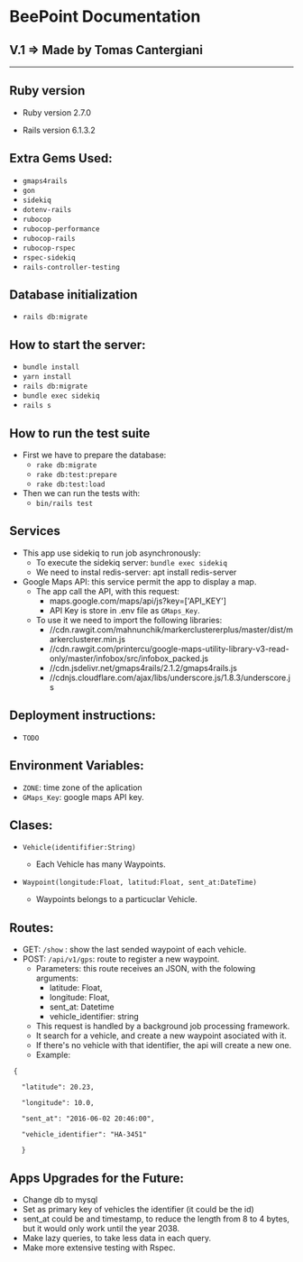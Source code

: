 # BeePoint Documentation
## V.1 => Made by Tomas Cantergiani

---

## Ruby version
- Ruby version 2.7.0

- Rails version 6.1.3.2


## Extra Gems Used:
- `gmaps4rails`
- `gon`
- `sidekiq`
- `dotenv-rails`
- `rubocop`
- `rubocop-performance`
- `rubocop-rails`
- `rubocop-rspec`
- `rspec-sidekiq`
- `rails-controller-testing`

## Database initialization
- `rails db:migrate`

## How to start the server:
- `bundle install`
- `yarn install`
- `rails db:migrate`
- `bundle exec sidekiq`
- `rails s`

## How to run the test suite
- First we have to  prepare the database: 
  - `rake db:migrate`
  - `rake db:test:prepare`
  - `rake db:test:load`
- Then we can run the tests with:
  - `bin/rails test`

## Services
- This app use sidekiq to run job asynchronously:
    - To execute the sidekiq server: `bundle exec sidekiq`
    -  We need to instal redis-server: apt install redis-server
 -  Google Maps API: this service permit the app to display a map.
    -  The app call the API, with this request:
       -  maps.google.com/maps/api/js?key=['API_KEY']
       -  API Key is store in .env file as `GMaps_Key`.
    - To use it we need to import the following libraries:
      - //cdn.rawgit.com/mahnunchik/markerclustererplus/master/dist/markerclusterer.min.js
      - //cdn.rawgit.com/printercu/google-maps-utility-library-v3-read-only/master/infobox/src/infobox_packed.js
      - //cdn.jsdelivr.net/gmaps4rails/2.1.2/gmaps4rails.js
      - //cdnjs.cloudflare.com/ajax/libs/underscore.js/1.8.3/underscore.js
  
## Deployment instructions:
- `TODO`

## Environment Variables:
- `ZONE`: time zone of the aplication
- `GMaps_Key`: google maps API key.

## Clases:

- `Vehicle(identififier:String)`
  - Each Vehicle has many Waypoints.

- `Waypoint(longitude:Float, latitud:Float, sent_at:DateTime)`
  - Waypoints belongs to a particuclar Vehicle.

## Routes:
- GET: `/show` : show the last sended waypoint of each vehicle.
- POST: `/api/v1/gps`: route to register a new waypoint.
  - Parameters: this route receives an JSON, with the folowing arguments:
    - latitude: Float,
    - longitude: Float,
    - sent_at: Datetime
    - vehicle_identifier: string
  - This request is handled by a background job processing framework.
  - It search for a vehicle, and create a new waypoint asociated with it.
  - If there's no vehicle with that identifier, the api will create a new one.
  - Example:
 ```
  {
  
    "latitude": 20.23,

    "longitude": 10.0,

    "sent_at": "2016-06-02 20:46:00",

    "vehicle_identifier": "HA-3451"
    
    }
```
## Apps Upgrades for the Future:
- Change db to mysql
- Set as primary key of vehicles the identifier (it could be the id)
- sent_at could be and timestamp, to reduce the length from 8 to 4 bytes, but it would only work until the year 2038.
- Make lazy queries, to take less data in each query.
- Make more extensive testing with Rspec.